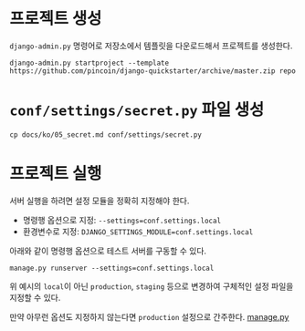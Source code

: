 # 프로젝트 생성
`django-admin.py` 명령어로 저장소에서 템플릿을 다운로드해서 프로젝트를 생성한다.

```
django-admin.py startproject --template https://github.com/pincoin/django-quickstarter/archive/master.zip repo
```

# `conf/settings/secret.py` 파일 생성

```
cp docs/ko/05_secret.md conf/settings/secret.py
```

# 프로젝트 실행
서버 실행을 하려면 설정 모듈을 정확히 지정해야 한다.

* 명령행 옵션으로 지정: `--settings=conf.settings.local`
* 환경변수로 지정: `DJANGO_SETTINGS_MODULE=conf.settings.local`

아래와 같이 명령행 옵션으로 테스트 서버를 구동할 수 있다.

```
manage.py runserver --settings=conf.settings.local
```

위 예시의 `local`이 아닌 `production`, `staging` 등으로 변경하여 구체적인 설정 파일을 지정할 수 있다.

만약 아무런 옵션도 지정하지 않는다면 `production` 설정으로 간주한다. [manage.py](/manage.py#L6)
